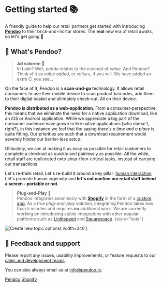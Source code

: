 # Getting started :books:

A friendly guide to help our retail partners get started with introducing <b><a href="https://pendoo.io">Pendoo</a></b> to their brick-and-mortar stores.
The <b>real</b> new era of retail awaits, so let's get going :rocket:


## :microscope: What's Pendoo?
><b>Ad valorem</b> :tophat:<br/>
>In Latin? Well, <i>pendo</i> relates to the concept of <i>value</i>. And Pendoo? Think 
>of it as <i>value added</i>, or <i>value+</i>, if you will. We have added an extra O, you see...

On the face of it, Pendoo is a <b>scan-and-go</b> technology. It allows retail consumers to use their mobile device to scan 
product barcodes, add them to their digital basket and ultimately check-out. All on their device.

**Pendoo is distributed as a web-application**. From a consumer-perspective, this means that we eliminate the need for a native application download, 
like an iOS or Android application. While we appreciate a big part of the consumer audience have grown to like native applications (who doesn't, right?), in this 
instance we feel that the saying <i>there's a time and a place</i> is quite fitting. 
Our priorities are such that a download requirement would severely hinder our barrier-less setup. 

Ultimately, we aim at making it as easy as possible for retail customers to complete a checkout as quickly and painlessly as possible. 
All the while, retail staff are reallocated onto shop-floor-critical tasks, instead of carrying out transactions. 

Let's re-think retail. Let's re-build it around a key pillar: <u>human interaction</u>. Let's promote human ingenuity and 
**let's not confine our retail staff behind a screen - portable or not**.

><b>Plug-and-Play</b> :circus_tent: <br/>
>Pendoo integrates seamlessly with <a href="https://shopify.com"><b>Shopify</b></a> in the form of a <a href="https://help.shopify.com/en/manual/apps/app-types/custom-apps">custom app</a>.
>As a true <i>plug-and-play</i> solution, integrating Pendoo takes less than 5 minutes and requires <b>no</b> additional work.
>We are currently working on introducing stable integrations with other popular platforms such as <a href="https://lightspeedhq.com">Lightspeed</a> and <a href="https://squarespace.com">Squarespace</a>.
{style="note"}


![Create new topic options](scan.svg){ width=240 }

## :incoming_envelope: Feedback and support
Please report any issues, usability improvements, or feature requests to our
<a href="https://pendoo.io/contact">sales and development teams</a>.

You can also always email us at [info@pendoo.io](mailto:info@pendoo.io).

<seealso>
    <category ref="pendoo">
        <a href="https://pendoo.io">Pendoo</a>
        <a href="https://shopify.com">Shopify</a>
    </category>
</seealso>